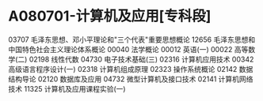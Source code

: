 # A080701-计算机及应用[专科段]
03707 毛泽东思想、邓小平理论和"三个代表"重要思想概论 
12656 毛泽东思想和中国特色社会主义理论体系概论 
00040 法学概论 
00012 英语(一) 
00022 高等数学(二) 
02198 线性代数 
04730 电子技术基础(三) 
02316 计算机应用技术 
00342 高级语言程序设计(一) 
02318 计算机组成原理 
02323 操作系统概论 
02142 数据结构导论 
02120 数据库及应用 
04732 微型计算机及接口技术 
02141 计算机网络技术 
11325 计算机及应用课程实验(一) 
